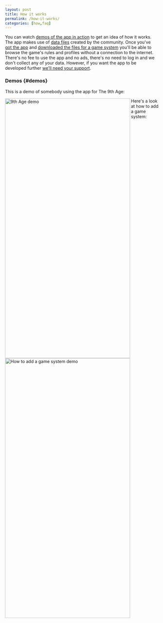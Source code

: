 ```yaml
---
layout: post
title: How it works
permalink: /how-it-works/
categories: [how,faq]
---
```


You can watch [demos of the app in action](/how-it-works/#demos) to get an idea of how it works. The app makes use of [data files](/game-system-files) created by the community. Once you've [got the app](/download-it) and [downloaded the files for a game system](/how-to-add-a-game-system) you'll be able to browse the game's rules and profiles without a connection to the internet. There's no fee to use the app and no ads, there's no need to log in and we don't collect any of your data. However, if you want the app to be developed further [we'll need your support](/support-us).

### Demos {#demos}
This is a demo of somebody using the app for The 9th Age:

<img align="left" width="411" height="852" src="{{ site.baseurl }}/assets/image/9thAgeDemo.gif" title="9th Age demo">  


Here's a look at how to add a game system:

<img align="left" width="411" height="852" src="{{ site.baseurl }}/assets/image/AddGameSystemDemo.gif" title="How to add a game system demo">  
